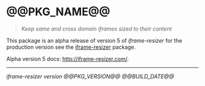 # @@PKG_NAME@@

> _Keep same and cross domain iframes sized to their content_

This package is an alpha release of version 5 of _iframe-resizer_ for the production version see the [iframe-resizer](https://www.npmjs.com/package/iframe-resizer) package.

Alpha version 5 docs: http://iframe-resizer.com/.

---

_iframe-resizer version @@PKG_VERSION@@ @@BUILD_DATE@@_
